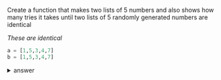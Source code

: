 Create a function that makes two lists of 5 numbers and also shows how many tries it takes until two lists of 5 randomly generated numbers are identical

<em>These are identical</em>
```py
a = [1,5,3,4,7]
b = [1,5,3,4,7]
```

<details>
  <summary>answer</summary>
  
  ```py
  
  def shows_how_many_tries_until_two_5numbers_are_the_same():
      import secrets
      a = []
      b = []
      for _ in range(5):
          a.append(secrets.randbelow(9)+1)
          b.append(secrets.randbelow(9)+1)
      print(a,b)

      count = 0
      while True:
          if a != b:
              a = []
              b = []
              for _ in range(5):
                  a.append(secrets.randbelow(9)+1)
                  b.append(secrets.randbelow(9)+1)
              count += 1
              print(count)
          else:
              print(a,b)
              print(f"count : {count}")
              break


  shows_how_many_tries_until_two_5numbers_are_the_same()


  ```
</details>
